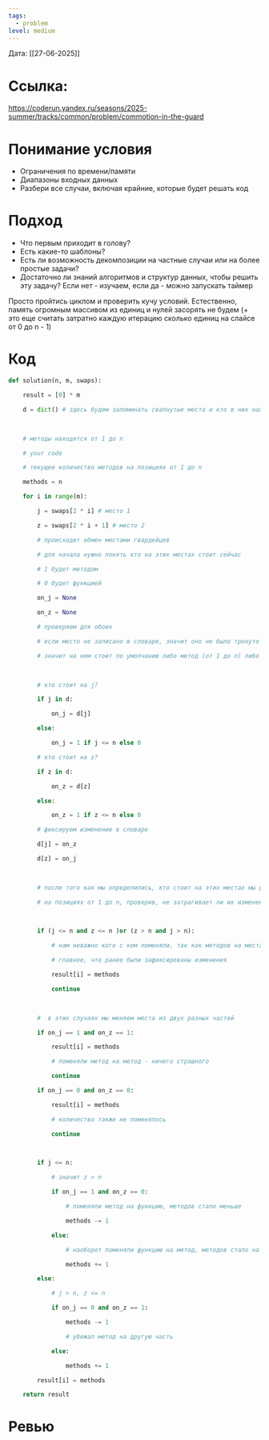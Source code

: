```yaml
---
tags:
  - problem
level: medium
---
```


Дата: [[27-06-2025]]

# Ссылка: 
https://coderun.yandex.ru/seasons/2025-summer/tracks/common/problem/commotion-in-the-guard

# Понимание условия
 - Ограничения по времени/памяти
 - Диапазоны входных данных
 - Разбери все случаи, включая крайние, которые будет решать код

# Подход
- Что первым приходит в голову?
- Есть какие-то шаблоны?
- Есть ли возможность декомпозиции на частные случаи или на более простые задачи?
- Достаточно ли знаний алгоритмов и структур данных, чтобы решить эту задачу? Если нет - изучаем, если да - можно запускать таймер

Просто пройтись циклом и проверить кучу условий. Естественно, память огромным массивом из единиц и нулей засорять не будем (+ это еще считать затратно каждую итерацию сколько единиц на слайсе от 0 до n - 1)
# Код
```python
def solution(n, m, swaps):

    result = [0] * m

    d = dict() # здесь будем запоминать свапнутые места и кто в них находится

  

    # методы находятся от 1 до n

    # your code

    # текущее количество методов на позициях от 1 до n

    methods = n

    for i in range(m):

        j = swaps[2 * i] # место 1

        z = swaps[2 * i + 1] # место 2

        # происходит обмен местами гвардейцев        

        # для начала нужно понять кто на этих местах стоит сейчас

        # 1 будет методом

        # 0 будет функцией

        on_j = None

        on_z = None

        # проверяем для обоих

        # если место не записано в словаре, значит оно не было тронуто

        # значит на нем стоит по умолчанию либо метод (от 1 до n) либо функция (от n + 1 до 2n)

  

        # кто стоит на j?

        if j in d:

            on_j = d[j]

        else:

            on_j = 1 if j <= n else 0

        # кто стоит на z?

        if z in d:

            on_z = d[z]

        else:

            on_z = 1 if z <= n else 0

        # фиксируем изменение в словаре

        d[j] = on_z

        d[z] = on_j

  

        # после того как мы определились, кто стоит на этих местах мы должны затронуть множество стоящих

        # на позициях от 1 до n, проверив, не затрагивает ли их изменение и если затрагивает, то как

  

        if (j <= n and z <= n )or (z > n and j > n):

            # нам неважно кого с кем поменяли, так как методов на местах от 1 до n такое же количество

            # главное, что ранее были зафиксированы изменения

            result[i] = methods    

            continue        

  

        #  в этих случаях мы меняем места из двух разных частей

        if on_j == 1 and on_z == 1:

            result[i] = methods

            # поменяли метод на метод - ничего страшного

            continue

        if on_j == 0 and on_z == 0:

            result[i] = methods

            # количество также не поменялось

            continue

  

        if j <= n:

            # значит z > n

            if on_j == 1 and on_z == 0:

                # поменяли метод на функцию, методов стало меньше                                

                methods -= 1            

            else:

                # наоборот поменяли функцию на метод, методов стало на 1 больше

                methods += 1

        else:

            # j > n, z <= n

            if on_j == 0 and on_z == 1:

                methods -= 1

                # убежал метод на другую часть

            else:

                methods += 1

        result[i] = methods                

    return result
```
# Ревью


